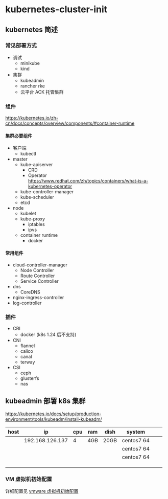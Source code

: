 # kubernetes-cluster-init
## kubernetes 简述
### 常见部署方式
- 调试
  - minikube
  - kind
- 集群
  - kubeadmin
  - rancher rke
  - 云平台 ACK 托管集群

### 组件
https://kubernetes.io/zh-cn/docs/concepts/overview/components/#container-runtime
#### 集群必要组件
- 客户端
  - kubectl
- master
  - kube-apiserver
    - CRD
    - Operator  
      https://www.redhat.com/zh/topics/containers/what-is-a-kubernetes-operator
  - kube-controller-manager
  - kube-scheduler
  - etcd
- node
  - kubelet
  - kube-proxy
     - iptables
     - ipvs
  - container runtime
     - docker

#### 常用组件
- cloud-controller-manager
  - Node Controller
  - Route Controller
  - Service Controller
- dns
  - CoreDNS
- nginx-ingress-controller
- log-controller


### 插件
- CRI
  - docker (k8s 1.24 后不支持)
- CNI
  - flannel
  - calico
  - canal
  - terway
- CSI
  - ceph
  - glusterfs
  - nas


## kubeadmin 部署 k8s 集群
https://kubernetes.io/docs/setup/production-environment/tools/kubeadm/install-kubeadm/

| host | ip              | cpu | ram | dish |   system   |   |   |
|------|-----------------|-----|-----|------|------------|---|---|
|      | 192.168.126.137 | 4   | 4GB | 20GB | centos7 64 |   |   |
|      |    |     |     |      | centos7 64 |   |   |
|      |    |     |     |      | centos7 64 |   |   |
|      |    |     |     |      |            |   |   |
|      |    |     |     |      |            |   |   |
|      |    |     |     |      |            |   |   |


### VM 虚拟机初始配置
详细配置见 [vmware 虚拟机初始配置](docs/vmware-host-init.md)



